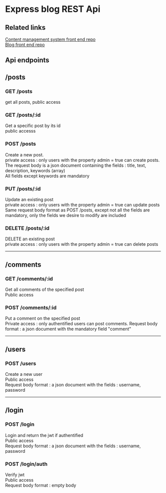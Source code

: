 # Express blog REST Api

## Related links
[Content management system front end repo](https://github.com/griitch/react-blog-cms)  
[Blog front end repo](https://github.com/griitch/blog-react-frontend/)


## Api endpoints

## /posts

### GET /posts

get all posts, public access

### GET /posts/:id

Get a specific post by its id  
public accesss

### POST /posts

Create a new post.  
private access : only users with the property admin = true can create posts.  
The request body is a json document containing the fields : title, text, description, keywords (array)  
All fields except keywords are mandatory

### PUT /posts/:id

Update an existing post  
private access : only users with the property admin = true can update posts  
Same request body format as POST /posts, except not all the fields are mandatory, only the fields
we desire to modify are included

### DELETE /posts/:id

DELETE an existing post  
private access : only users with the property admin = true can delete posts

---

## /comments

### GET /comments/:id

Get all comments of the specified post  
Public access

### POST /comments/:id

Put a comment on the specified post  
Private access : only authentified users can post comments.
Request body format : a json document with the mandatory field "comment"

---

## /users

### POST /users

Create a new user  
Public access  
Request body format : a json document with the fields : username, password

---

## /login

### POST /login

Login and return the jwt if authentified  
Public access  
Request body format : a json document with the fields : username, password

### POST /login/auth

Verify jwt  
Public access  
Request body format : empty body
